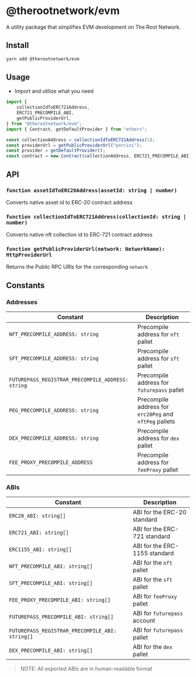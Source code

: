 # @therootnetwork/evm

A utility package that simplifies EVM development on The Root Network.

## Install

```bash
yarn add @therootnetwork/evm
```

## Usage

- Import and utilize what you need

```typescript
import {
	collectionIdToERC721Address,
	ERC721_PRECOMPILE_ABI,
	getPublicProviderUrl,
} from "@therootnetwork/evm";
import { Contract, getDefaultProvider } from "ethers";

const collectionAddress = collectionIdToERC721Address(1);
const providerUrl = getPublicProviderUrl("porcini");
const provider = getDefaultProvider();
const contract = new Contract(collectionAddress, ERC721_PRECOMPILE_ABI, provider);
```

## API

### `function assetIdToERC20Address(assetId: string | number)`

Converts native asset id to ERC-20 contract address

### `function collectionIdToERC721Address(collectionId: string | number)`

Converts native nft collection id to ERC-721 contract address

### `function getPublicProviderUrl(network: NetworkName): HttpProviderUrl`

Returns the Public RPC URls for the corresponding `network`

## Constants

### Addresses

| Constant                                          | Description                                            |
| ------------------------------------------------- | ------------------------------------------------------ |
| `NFT_PRECOMPILE_ADDRESS: string`                  | Precompile address for `nft` pallet                    |
| `SFT_PRECOMPILE_ADDRESS: string`                  | Precompile address for `sft` pallet                    |
| `FUTUREPASS_REGISTRAR_PRECOMPILE_ADDRESS: string` | Precompile address for `futurepass` pallet             |
| `PEG_PRECOMPILE_ADDRESS: string`                  | Precompile address for `erc20Peg` and `nftPeg` pallets |
| `DEX_PRECOMPILE_ADDRESS: string`                  | Precompile address for `dex` pallet                    |
| `FEE_PROXY_PRECOMPILE_ADDRESS`                    | Precompile address for `feeProxy` pallet               |

### ABIs

| Constant                                        | Description                   |
| ----------------------------------------------- | ----------------------------- |
| `ERC20_ABI: string[]`                           | ABI for the ERC-20 standard   |
| `ERC721_ABI: string[]`                          | ABI for the ERC-721 standard  |
| `ERC1155_ABI: string[]`                         | ABI for the ERC-1155 standard |
| `NFT_PRECOMPILE_ABI: string[]`                  | ABI for the `nft` pallet      |
| `SFT_PRECOMPILE_ABI: string[]`                  | ABI for the `sft` pallet      |
| `FEE_PROXY_PRECOMPILE_ABI: string[]`            | ABI for `feeProxy` pallet     |
| `FUTUREPASS_PRECOMPILE_ABI: string[]`           | ABI for `futurepass` account  |
| `FUTUREPASS_REGISTRAR_PRECOMPILE_ABI: string[]` | ABI for `futurepass` pallet   |
| `DEX_PRECOMPILE_ABI: string[]`                  | ABI for the `dex` pallet      |

> NOTE: All exported ABIs are in human-readable format
